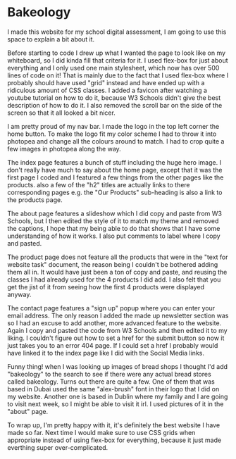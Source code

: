 # Bakeology
I made this website for my school digital assessment, I am going to use this space to explain a bit about it.

Before starting to code I drew up what I wanted the page to look like on my whiteboard, so I did kinda fill that criteria for it. I used flex-box for just about everything and I only used one main stylesheet, which now has over 500 lines of code on it! That is mainly due to the fact that I used flex-box where I probably should have used "grid" instead and have ended up with a ridiculous amount of CSS classes. I added a favicon after watching a youtube tutorial on how to do it, because W3 Schools didn't give the best description of how to do it. I also removed the scroll bar on the side of the screen so that it all looked a bit nicer.

I am pretty proud of my nav bar. I made the logo in the top left corner the home button. To make the logo fit my color scheme I had to throw it into photopea and change all the colours around to match. I had to crop quite a few images in photopea along the way.

The index page features a bunch of stuff including the huge hero image. I don't really have much to say about the home page, except that it was the first page I coded and I featured a few things from the other pages like the products. also a few of the "h2" titles are actually links to there corresponding pages e.g. the "Our Products" sub-heading is also a link to the products page. 

The about page features a slideshow which I did copy and paste from W3 Schools, but I then edited the style of it to match my theme and removed the captions, I hope that my being able to do that shows that I have some understanding of how it works. I also put comments to label where I copy and pasted. 

The product page does not feature all the products that were in the "text for website task" document, the reason being I couldn't be bothered adding them all in. It would have just been a ton of copy and paste, and reusing the classes I had already used for the 4 products I did add. I also felt that you get the jist of it from seeing how the first 4 products were displayed anyway.

The contact page features a "sign up" popup where you can enter your email address. The only reason I added the made up newsletter section was so I had an excuse to add another, more advanced feature to the website. Again I copy and pasted the code from W3 Schools and then edited it to my liking. I couldn't figure out how to set a href for the submit button so now it just takes you to an error 404 page. If I could set a href I probably would have linked it to the index page like I did with the Social Media links.

Funny thing! when I was looking up images of bread shops I thought I'd add "bakeology" to the search to see if there were any actual bread stores called bakeology. Turns out there are quite a few. One of them that was based in Dubai used the same "alex-brush" font in their logo that I did on my website. Another one is based in Dublin where my family and I are going to visit next week, so I might be able to visit it irl. I used pictures of it in the "about" page.

To wrap up, I'm pretty happy with it, it's definitely the best website I have made so far. Next time I would make sure to use CSS grids when appropriate instead of using flex-box for everything, because it just made everthing super over-complicated. 
